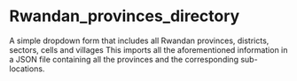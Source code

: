 # Rwandan_provinces_directory
A simple dropdown form that includes all Rwandan provinces, districts, sectors, cells and villages
This imports all the aforementioned information in a JSON file containing all the provinces and the corresponding sub-locations.
